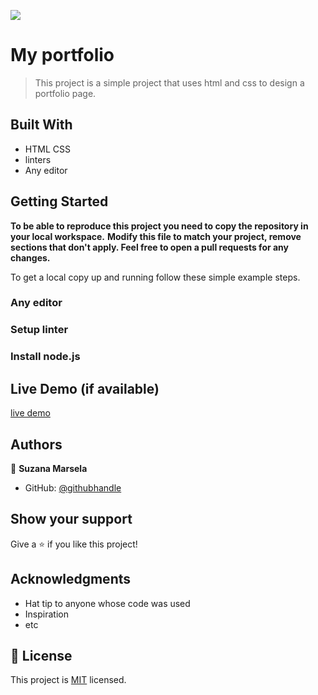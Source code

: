 ![](https://img.shields.io/badge/Microverse-blueviolet)

# My portfolio
> This project is a simple project that uses html and css to design a portfolio page.


## Built With

- HTML CSS
- linters
- Any editor


## Getting Started

**To be able to reproduce this project you need to copy the repository in your local workspace.**
**Modify this file to match your project, remove sections that don't apply. Feel free to open a pull requests for any changes.**


To get a local copy up and running follow these simple example steps.

### Any editor

### Setup linter

### Install node.js

## Live Demo (if available)

[live demo](https://suzi216.github.io/Portfolio/)


## Authors

👤 **Suzana Marsela**

- GitHub: [@githubhandle](https://github.com/Suzi216)


## Show your support

Give a ⭐️ if you like this project!

## Acknowledgments

- Hat tip to anyone whose code was used
- Inspiration
- etc

## 📝 License

This project is [MIT](./MIT.md) licensed.
